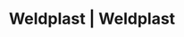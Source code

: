 ---
Link: "file:/Users/vinayakpatel/Downloads/www.weldplast.cz/eshop_products_compare/add/eshop-products-variant245"
product_name: "null"
product_id: "null"
title: "Weldplast | Weldplast"
product_desc: ""
product_specs: ""
product_downloads: ""
href: ""
accessories: ""
similar_products: ""
---